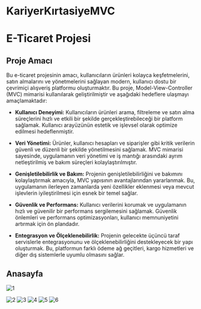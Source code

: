 # KariyerKırtasiyeMVC
# E-Ticaret Projesi

## Proje Amacı

Bu e-ticaret projesinin amacı, kullanıcıların ürünleri kolayca keşfetmelerini, satın almalarını ve yönetmelerini sağlayan modern, kullanıcı dostu bir çevrimiçi alışveriş platformu oluşturmaktır. Bu proje, Model-View-Controller (MVC) mimarisi kullanılarak geliştirilmiştir ve aşağıdaki hedeflere ulaşmayı amaçlamaktadır:

- **Kullanıcı Deneyimi:** Kullanıcıların ürünleri arama, filtreleme ve satın alma süreçlerini hızlı ve etkili bir şekilde gerçekleştirebileceği bir platform sağlamak. Kullanıcı arayüzünün estetik ve işlevsel olarak optimize edilmesi hedeflenmiştir.

- **Veri Yönetimi:** Ürünler, kullanıcı hesapları ve siparişler gibi kritik verilerin güvenli ve düzenli bir şekilde yönetilmesini sağlamak. MVC mimarisi sayesinde, uygulamanın veri yönetimi ve iş mantığı arasındaki ayrım netleştirilmiş ve bakım süreçleri kolaylaştırılmıştır.

- **Genişletilebilirlik ve Bakım:** Projenin genişletilebilirliğini ve bakımını kolaylaştırmak amacıyla, MVC yapısının avantajlarından yararlanmak. Bu, uygulamanın ilerleyen zamanlarda yeni özellikler eklenmesi veya mevcut işlevlerin iyileştirilmesi için esnek bir temel sağlar.

- **Güvenlik ve Performans:** Kullanıcı verilerini korumak ve uygulamanın hızlı ve güvenilir bir performans sergilemesini sağlamak. Güvenlik önlemleri ve performans optimizasyonları, kullanıcı memnuniyetini artırmak için ön plandadır.

- **Entegrasyon ve Ölçeklenebilirlik:** Projenin gelecekte üçüncü taraf servislerle entegrasyonunu ve ölçeklenebilirliğini destekleyecek bir yapı oluşturmak. Bu, platformun farklı ödeme ağ geçitleri, kargo hizmetleri ve diğer dış sistemlerle uyumlu olmasını sağlar.


## Anasayfa
![1](https://github.com/user-attachments/assets/e53f7625-103f-4c30-9d18-5e3df129e01e)

![2](https://github.com/user-attachments/assets/dc7c1f26-3c89-41f8-b6b5-132708ce8e76)
![3](https://github.com/user-attachments/assets/466a425e-4122-4e02-a2f7-c6cdf6151c38)
![4](https://github.com/user-attachments/assets/7078e58c-2755-49c1-bfc6-00e9c7a8d91c)
![5](https://github.com/user-attachments/assets/6baf2716-0ba2-4471-a21b-86de3e300e31)
![6](https://github.com/user-attachments/assets/0db93559-9414-4cd2-accc-6f1f5bce5220)

